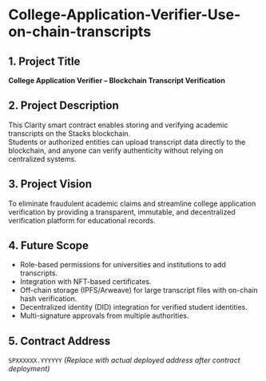# College-Application-Verifier-Use-on-chain-transcripts

## 1. Project Title
**College Application Verifier – Blockchain Transcript Verification**

## 2. Project Description
This Clarity smart contract enables storing and verifying academic transcripts on the Stacks blockchain.  
Students or authorized entities can upload transcript data directly to the blockchain, and anyone can verify authenticity without relying on centralized systems.

## 3. Project Vision
To eliminate fraudulent academic claims and streamline college application verification by providing a transparent, immutable, and decentralized verification platform for educational records.

## 4. Future Scope
- Role-based permissions for universities and institutions to add transcripts.
- Integration with NFT-based certificates.
- Off-chain storage (IPFS/Arweave) for large transcript files with on-chain hash verification.
- Decentralized identity (DID) integration for verified student identities.
- Multi-signature approvals from multiple authorities.

## 5. Contract Address
`SPXXXXXX.YYYYYY` *(Replace with actual deployed address after contract deployment)*
